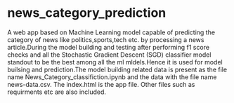 # news_category_prediction
A web app based on Machine Learning model capable of predicting the category of news like politics,sports,tech etc. by processing a news article.During the model building and testing after performing f1 score checks and all the Stochastic Gradient Descent (SGD) classifier model standout to be the best among all the ml mldels.Hence it is used for model builsing and prediction.The model building related data is present as the file name News_Category_classifiction.ipynb and the data with the file name news-data.csv. The index.html is the app file. Other files such as requirments etc are also included.
